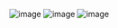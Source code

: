 ![image](https://github.com/user-attachments/assets/4be43f4e-5108-4304-9c19-9ecca13a9e30)
![image](https://github.com/user-attachments/assets/0918a34e-7966-4658-9098-4cbcebfddbec)
![image](https://github.com/user-attachments/assets/ff3466d8-2c96-4fbb-9413-496c7f8d107c)
